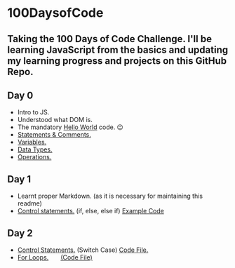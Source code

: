 # 100DaysofCode
Taking the 100 Days of Code Challenge. I'll be learning JavaScript from the basics and updating my learning progress and projects on this GitHub Repo.
---
## Day 0
* Intro to JS.
* Understood what DOM is.
* The mandatory [Hello World](https://github.com/dhairyak-20/100daysofcode/blob/main/Code%20Files/helloWorld.html) code. :wink:
* [Statements & Comments.](https://github.com/dhairyak-20/100daysofcode/blob/main/Code%20Files/statement%26comments.html)
* [Variables.](https://github.com/dhairyak-20/100daysofcode/blob/main/Code%20Files/variable.md)
* [Data Types.](https://github.com/dhairyak-20/100daysofcode/blob/main/Code%20Files/dataTypes.md)
* [Operations.](https://github.com/dhairyak-20/100daysofcode/blob/main/Code%20Files/operations.md)

## Day 1
* Learnt proper Markdown. (as it is necessary for maintaining this readme)
* [Control statements.](https://github.com/dhairyak-20/100daysofcode/blob/main/Code%20Files/controlStatements..md) (if, else, else if) [Example Code](https://github.com/dhairyak-20/100daysofcode/blob/main/Code%20Files/controlStatements.html)

## Day 2
* [Control Statements.](https://github.com/dhairyak-20/100daysofcode/blob/main/Code%20Files/switchCase.md) (Switch Case) [Code File.](https://github.com/dhairyak-20/100daysofcode/blob/main/Code%20Files/switchCase.html)
* [For Loops.](https://github.com/dhairyak-20/100daysofcode/blob/main/Code%20Files/forLoop.md) &nbsp;&nbsp;&nbsp;&nbsp;&nbsp;  [(Code File)](https://github.com/dhairyak-20/100daysofcode/blob/main/Code%20Files/forLoop.html)

